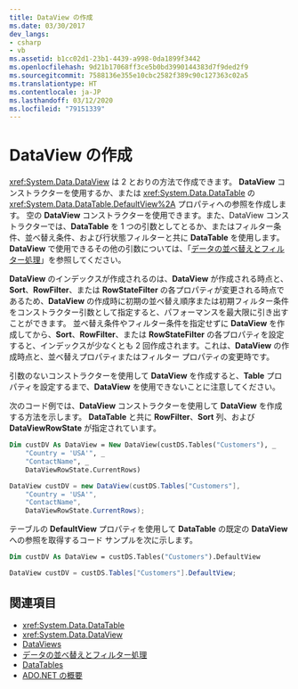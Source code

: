 ```yaml
---
title: DataView の作成
ms.date: 03/30/2017
dev_langs:
- csharp
- vb
ms.assetid: b1cc02d1-23b1-4439-a998-0da1899f3442
ms.openlocfilehash: 9d21b17068ff3ce5b0bd3990144383d7f9ded2f9
ms.sourcegitcommit: 7588136e355e10cbc2582f389c90c127363c02a5
ms.translationtype: HT
ms.contentlocale: ja-JP
ms.lasthandoff: 03/12/2020
ms.locfileid: "79151339"
---
```

# <a name="creating-a-dataview"></a>DataView の作成
<xref:System.Data.DataView> は 2 とおりの方法で作成できます。 **DataView** コンストラクターを使用するか、または <xref:System.Data.DataTable> の <xref:System.Data.DataTable.DefaultView%2A> プロパティへの参照を作成します。 空の **DataView** コンストラクターを使用できます。また、DataView コンストラクターでは、**DataTable** を 1 つの引数としてとるか、またはフィルター条件、並べ替え条件、および行状態フィルターと共に **DataTable** を使用します。 **DataView** で使用できるその他の引数については、「[データの並べ替えとフィルター処理](sorting-and-filtering-data.md)」を参照してください。  
  
 **DataView** のインデックスが作成されるのは、**DataView** が作成される時点と、**Sort**、**RowFilter**、または **RowStateFilter** の各プロパティが変更される時点であるため、**DataView** の作成時に初期の並べ替え順序または初期フィルター条件をコンストラクター引数として指定すると、パフォーマンスを最大限に引き出すことができます。 並べ替え条件やフィルター条件を指定せずに **DataView** を作成してから、**Sort**、**RowFilter**、または **RowStateFilter** の各プロパティを設定すると、インデックスが少なくとも 2 回作成されます。これは、**DataView** の作成時点と、並べ替えプロパティまたはフィルター プロパティの変更時です。  
  
 引数のないコンストラクターを使用して **DataView** を作成すると、**Table** プロパティを設定するまで、**DataView** を使用できないことに注意してください。  
  
 次のコード例では、**DataView** コンストラクターを使用して **DataView** を作成する方法を示します。 **DataTable** と共に **RowFilter**、**Sort** 列、および **DataViewRowState** が指定されています。  
  
```vb  
Dim custDV As DataView = New DataView(custDS.Tables("Customers"), _  
    "Country = 'USA'", _  
    "ContactName", _  
    DataViewRowState.CurrentRows)  
```  
  
```csharp  
DataView custDV = new DataView(custDS.Tables["Customers"],
    "Country = 'USA'",
    "ContactName",
    DataViewRowState.CurrentRows);  
```  
  
 テーブルの **DefaultView** プロパティを使用して **DataTable** の既定の **DataView** への参照を取得するコード サンプルを次に示します。  
  
```vb  
Dim custDV As DataView = custDS.Tables("Customers").DefaultView  
```  
  
```csharp  
DataView custDV = custDS.Tables["Customers"].DefaultView;  
```  
  
## <a name="see-also"></a>関連項目

- <xref:System.Data.DataTable>
- <xref:System.Data.DataView>
- [DataViews](dataviews.md)
- [データの並べ替えとフィルター処理](sorting-and-filtering-data.md)
- [DataTables](datatables.md)
- [ADO.NET の概要](../ado-net-overview.md)
